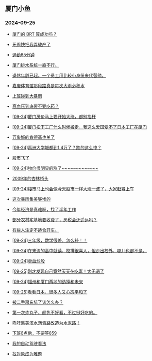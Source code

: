 ## 厦门小鱼 
### 2024-09-25

+ [厦门的 BRT 算成功吗？](http://bbs.xmfish.com/read-htm-tid-18246301.html)

+ [牙周快把我弄破产了](http://bbs.xmfish.com/read-htm-tid-18246277.html)

+ [通勤65分钟](http://bbs.xmfish.com/read-htm-tid-18246304.html)

+ [厦门排水系统一直不行。](http://bbs.xmfish.com/read-htm-tid-18246308.html)

+ [退休年龄已超，一个员工用比较小身份来代替他。](http://bbs.xmfish.com/read-htm-tid-18246278.html)

+ [嘉庚体育馆那段路真是每次大雨必积水](http://bbs.xmfish.com/read-htm-tid-18246380.html)

+ [上班碰到大暴雨](http://bbs.xmfish.com/read-htm-tid-18246296.html)

+ [高血压到底要不要吃药？](http://bbs.xmfish.com/read-htm-tid-18246343.html)

+ [[09-24]厦门房价马上要开始大涨，都别抬杆](http://bbs.xmfish.com/read-htm-tid-18246315.html)

+ [[09-24]厦门松下工厂什么时候搬走，我这么爱国受不了日本工厂在厦门](http://bbs.xmfish.com/read-htm-tid-18246330.html)

+ [万象城的肯德基也关了](http://bbs.xmfish.com/read-htm-tid-18246478.html)

+ [[09-24]禹洲大学城都到1.4万了？跌的这么惨？](http://bbs.xmfish.com/read-htm-tid-18246471.html)

+ [股市飞了](http://bbs.xmfish.com/read-htm-tid-18246392.html)

+ [[09-24]物价很明显的涨了~~~~~~~~~~~~~](http://bbs.xmfish.com/read-htm-tid-18246417.html)

+ [2009年的杏林桥头](http://bbs.xmfish.com/read-htm-tid-18246541.html)

+ [[09-24]楼市马上也会像今天股市一样大涨一波了，大家赶紧上车](http://bbs.xmfish.com/read-htm-tid-18246465.html)

+ [这次暴雨集美够惨的](http://bbs.xmfish.com/read-htm-tid-18246427.html)

+ [今年经济是真难啊，找了半年工作](http://bbs.xmfish.com/read-htm-tid-18246569.html)

+ [部分农村宅基地要收费了，房税会还遥远吗？](http://bbs.xmfish.com/read-htm-tid-18246484.html)

+ [有些人注定不适合开车。](http://bbs.xmfish.com/read-htm-tid-18246553.html)

+ [[09-24]三年级，数学很差，怎么补！！](http://bbs.xmfish.com/read-htm-tid-18246509.html)

+ [[09-24]在末流的高中就读，校排很喜人，但走出校外，哪儿也都不是。](http://bbs.xmfish.com/read-htm-tid-18246502.html)

+ [[09-24]卖血炒股](http://bbs.xmfish.com/read-htm-tid-18246458.html)

+ [[09-25]刚才发现自己竟然天天在吃毒！太无语了](http://bbs.xmfish.com/read-htm-tid-18246639.html)

+ [[09-24]福州和厦门两地的选择和未来](http://bbs.xmfish.com/read-htm-tid-18246562.html)

+ [[09-25]看看日本，很多人又心态平和了](http://bbs.xmfish.com/read-htm-tid-18246694.html)

+ [被二手房东坑了该怎么办？](http://bbs.xmfish.com/read-htm-tid-18246543.html)

+ [第一次炸丸子，颜色不好看，不过挺好吃的。](http://bbs.xmfish.com/read-htm-tid-18246557.html)

+ [呼吁集美滨水沥青路改造为水泥路！](http://bbs.xmfish.com/read-htm-tid-18246623.html)

+ [下班6点后，不要等859](http://bbs.xmfish.com/read-htm-tid-18246558.html)

+ [我的自动驾驶看法](http://bbs.xmfish.com/read-htm-tid-18246586.html)

+ [找对象成为难题](http://bbs.xmfish.com/read-htm-tid-18246690.html)


